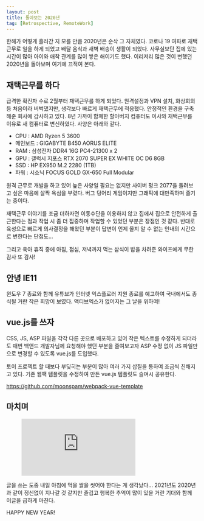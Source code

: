 ```yaml
---
layout: post
title: 돌아보는 2020년
tag: [Retrospective, RemoteWork]
---
```


한해가 어떻게 흘러간 지 모를 만큼 2020년은 순삭 그 자체였다. 코로나 19 여파로 재택근무로 일을 하게 되었고 배달 음식과 새벽 배송이 생활이 되었다. 사무실보단 집에 있는 시간이 많아 아이와 애착 관계를 많이 쌓은 해이기도 했다. 이리저리 많은 것이 변했던 2020년을 돌아보며 여기에 끄적여 본다.

## 재택근무를 하다

급격한 확진자 수로 2월부터 재택근무를 하게 되었다. 원격설정과 VPN 설치, 화상회의 등 처음이라 버벅댔지만, 생각보다 빠르게 재택근무에 적응했다. 안정적인 환경을 구축해준 회사에 감사하고 있다.
8년 가까이 함께한 할아버지 컴퓨터도 이사와 재택근무를 이유로 새 컴퓨터로 변신하였다. 사양은 아래와 같다.

- CPU : AMD Ryzen 5 3600  
- 메인보드 : GIGABYTE B450 AORUS ELITE  
- RAM : 삼성전자 DDR4 16G PC4-21300 x 2  
- GPU : 갤럭시 지포스 RTX 2070 SUPER EX WHITE OC D6 8GB  
- SSD : HP EX950 M.2 2280 (1TB)  
- 파워 : 시소닉 FOCUS GOLD GX-650 Full Modular

원격 근무로 개발을 하고 있어 높은 사양일 필요는 없지만 사이버 펑크 2077을 돌려보고 싶은 마음에 살짝 욕심을 부렸다. 버그 덩어리 게임이지만 그래픽에 대만족하며 즐기는 중이다.

재택근무 이야기를 조금 더하자면 이동수단을 이용하지 않고 집에서 집으로 안전하게 출근한다는 점과 작업 시 좀 더 집중하며 작업할 수 있었던 부분은 장점인 것 같다. 반대로 육성으로 빠르게 의사결정을 해왔던 부분이 답변이 언제 올지 알 수 없는 인내의 시간으로 변한다는 단점도...

그리고 육아 휴직 중에 아침, 점심, 저녁까지 먹는 삼식이 밥을 차려준 와이프에게 무한 감사 또 감사!

## 안녕 IE11

윈도우 7 종료와 함께 유튜브가 인터넷 익스플로러 지원 종료를 예고하여 국내에서도 종식될 거란 작은 희망이 보였다. 액티브엑스가 없어지는 그 날을 위하여!

## vue.js를 쓰자

CSS, JS, ASP 파일을 각각 다른 곳으로 배포하고 있어 작은 텍스트를 수정하게 되더라도 매번 백앤드 개발자님께 요청해야 했던 부분을 줄여보고자 ASP 수정 없이 JS 파일만으로 변경할 수 있도록 vue.js를 도입했다.

토이 프로젝트 할 때보다 부딪히는 부분이 많아 여러 가지 삽질을 통하여 조금씩 친해지고 있다.
기존 웹팩 템플릿을 수정하여 만든 vue.js 템플릿도 슬며시 공유한다.

<https://github.com/moonspam/webpack-vue-template>

## 마치며

<figure class="video">
  <iframe src="https://giphy.com/embed/tEjBFKP3m4g8M" frameborder="0" allowfullscreen="true"></iframe>
</figure>

글을 쓰는 도중 내일 아침에 먹을 쌀을 씻어야 한다는 게 생각났다... 2021년도 2020년과 같이 정신없이 지나갈 것 같지만 즐겁고 행복한 추억이 많이 있을 거란 기대와 함께 이글을 급하게 마친다.

HAPPY NEW YEAR!
